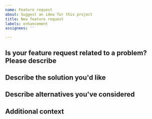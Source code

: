 ```yaml
---
name: Feature request
about: Suggest an idea for this project
title: New feature request
labels: enhancement
assignees: ''

---
```


## Is your feature request related to a problem? Please describe

<!--
    A clear and concise description of what the problem is. Ex. I'm always frustrated when [...]
-->

## Describe the solution you'd like

<!--
    A clear and concise description of what you want to happen.
-->

## Describe alternatives you've considered

<!--
    A clear and concise description of any alternative solutions or features you've considered.
-->

## Additional context

<!--
    Add any other context or screenshots about the feature request here.
-->
